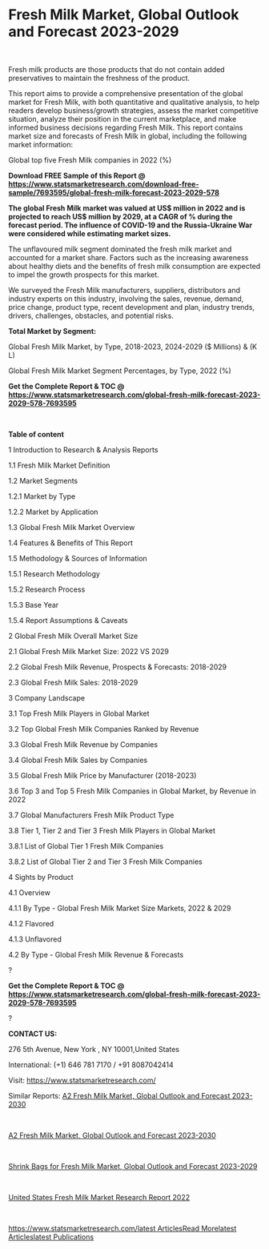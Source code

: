 <h1>Fresh Milk Market, Global Outlook and Forecast 2023-2029</h1><br/><p>Fresh milk products are those products that do not contain added preservatives to maintain the freshness of the product.</p>
 
 
 
 <p>This report aims to provide a comprehensive presentation of the global market for Fresh Milk, with both quantitative and qualitative analysis, to help readers develop business/growth strategies, assess the market competitive situation, analyze their position in the current marketplace, and make informed business decisions regarding Fresh Milk. This report contains market size and forecasts of Fresh Milk in global, including the following market information:</p>
 
 
 
 <p>Global top five Fresh Milk companies in 2022 (%)</p>
 
 
 
 <p><strong>Download FREE Sample of this Report @ <a href="https://www.statsmarketresearch.com/download-free-sample/7693595/global-fresh-milk-forecast-2023-2029-578">https://www.statsmarketresearch.com/download-free-sample/7693595/global-fresh-milk-forecast-2023-2029-578</a></strong></p>
 
 
 
 <p><strong>The global Fresh Milk market was valued at US$ million in 2022 and is projected to reach US$ million by 2029, at a <strong>CAGR</strong> of % during the forecast period. The influence of COVID-19 and the Russia-Ukraine War were considered while estimating market sizes.</strong></p>
 
 
 
 <p>The unflavoured milk segment dominated the fresh milk market and accounted for a market share. Factors such as the increasing awareness about healthy diets and the benefits of fresh milk consumption are expected to impel the growth prospects for this market.</p>
 
 
 
 <p>We surveyed the Fresh Milk manufacturers, suppliers, distributors and industry experts on this industry, involving the sales, revenue, demand, price change, product type, recent development and plan, industry trends, drivers, challenges, obstacles, and potential risks.</p>
 
 
 
 <p><strong>Total Market by Segment:</strong></p>
 
 
 
 <p>Global Fresh Milk Market, by Type, 2018-2023, 2024-2029 ($ Millions) & (K L)</p>
 
 
 
 <p>Global Fresh Milk Market Segment Percentages, by Type, 2022 (%)</p>
 
 
 
 <div><b>Get the Complete Report & TOC @ <a href="https://www.statsmarketresearch.com/global-fresh-milk-forecast-2023-2029-578-7693595">https://www.statsmarketresearch.com/global-fresh-milk-forecast-2023-2029-578-7693595</a></b></div>
 
 
 
 <p><br />
 
 <b>Table of content</b></p>
 
 
 
 <p>1 Introduction to Research & Analysis Reports<br />
 
 1.1 Fresh Milk Market Definition<br />
 
 1.2 Market Segments<br />
 
 1.2.1 Market by Type<br />
 
 1.2.2 Market by Application<br />
 
 1.3 Global Fresh Milk Market Overview<br />
 
 1.4 Features & Benefits of This Report<br />
 
 1.5 Methodology & Sources of Information<br />
 
 1.5.1 Research Methodology<br />
 
 1.5.2 Research Process<br />
 
 1.5.3 Base Year<br />
 
 1.5.4 Report Assumptions & Caveats<br />
 
 2 Global Fresh Milk Overall Market Size<br />
 
 2.1 Global Fresh Milk Market Size: 2022 VS 2029<br />
 
 2.2 Global Fresh Milk Revenue, Prospects & Forecasts: 2018-2029<br />
 
 2.3 Global Fresh Milk Sales: 2018-2029<br />
 
 3 Company Landscape<br />
 
 3.1 Top Fresh Milk Players in Global Market<br />
 
 3.2 Top Global Fresh Milk Companies Ranked by Revenue<br />
 
 3.3 Global Fresh Milk Revenue by Companies<br />
 
 3.4 Global Fresh Milk Sales by Companies<br />
 
 3.5 Global Fresh Milk Price by Manufacturer (2018-2023)<br />
 
 3.6 Top 3 and Top 5 Fresh Milk Companies in Global Market, by Revenue in 2022<br />
 
 3.7 Global Manufacturers Fresh Milk Product Type<br />
 
 3.8 Tier 1, Tier 2 and Tier 3 Fresh Milk Players in Global Market<br />
 
 3.8.1 List of Global Tier 1 Fresh Milk Companies<br />
 
 3.8.2 List of Global Tier 2 and Tier 3 Fresh Milk Companies<br />
 
 4 Sights by Product<br />
 
 4.1 Overview<br />
 
 4.1.1 By Type - Global Fresh Milk Market Size Markets, 2022 & 2029<br />
 
 4.1.2 Flavored<br />
 
 4.1.3 Unflavored<br />
 
 4.2 By Type - Global Fresh Milk Revenue & Forecasts<br />
 
 ? </p>
 
 
 
 <div><b>Get the Complete Report & TOC @ <a href="https://www.statsmarketresearch.com/global-fresh-milk-forecast-2023-2029-578-7693595">https://www.statsmarketresearch.com/global-fresh-milk-forecast-2023-2029-578-7693595</a></b></div>
 
 
 
 <p>? </p>
 
 
 
 <p><b>CONTACT US:</b><br />
 
 276 5th Avenue, New York , NY 10001,United States<br />
 
 International: (+1) 646 781 7170 / +91 8087042414<br />
 
 Visit: <a href="https://www.statsmarketresearch.com/">https://www.statsmarketresearch.com/</a><br />
 
 Similar Reports: <a href="https://www.statsmarketresearch.com/global-fresh-milk-forecast-2023-2029-578-7693595">A2 Fresh Milk Market, Global Outlook and Forecast 2023-2030</a><br />
 
 <br />
 
 <a href="https://www.statsmarketresearch.com/global-fresh-milk-forecast-2023-2029-578-7693595">A2 Fresh Milk Market, Global Outlook and Forecast 2023-2030</a><br />
 
 <br />
 
 <a href="https://www.statsmarketresearch.com/global-fresh-milk-forecast-2023-2029-578-7693595">Shrink Bags for Fresh Milk Market, Global Outlook and Forecast 2023-2029</a><br />
 
 <br />
 
 <a href="https://www.statsmarketresearch.com/global-fresh-milk-forecast-2023-2029-578-7693595">United States Fresh Milk Market Research Report 2022</a><br />
 
 <br />
 
 <a href="https://gyeongbokgung.com">https://www.statsmarketresearch.com/</a><a href="https://hallyeomaritime.com">latest Articles</a><a href="https://jingwansa.com">Read More</a><a href="https://nguoiviet.jp/">latest Articles</a><a href="https://www.intelmarketresearch.com/">latest Publications</a></p>